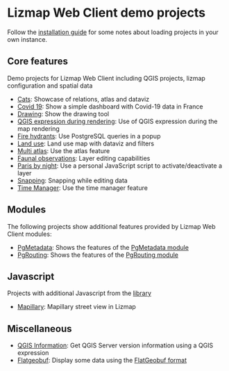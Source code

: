 # Lizmap Web Client demo projects

Follow the [installation guide](./INSTALLATION.md) for some notes about loading projects in your own instance.

## Core features

Demo projects for Lizmap Web Client including QGIS projects, lizmap configuration and spatial data

* [Cats](projects/cats/): Showcase of relations, atlas and dataviz
* [Covid 19](projects/covid_19_fr/): Show a simple dashboard with Covid-19 data in France
* [Drawing](projects/drawing/): Show the drawing tool
* [QGIS expression during rendering](projects/expression_map/): Use of QGIS expression during the map rendering
* [Fire hydrants](projects/fire_hydrant_actions/): Use PostgreSQL queries in a popup
* [Land use](projects/landuse/): Land use map with dataviz and filters
* [Multi atlas](projects/multi_atlas/): Use the atlas feature
* [Faunal observations](projects/observations/): Layer editing capabilities
* [Paris by night](projects/lampadaires/): Use a personal JavaScript script to activate/deactivate a layer
* [Snapping](projects/snapping/): Snapping while editing data
* [Time Manager](projects/time_manager_earthquake/): Use the time manager feature

## Modules

The following projects show additional features provided by Lizmap Web Client modules:

* [PgMetadata](projects/pgmetadata/): Shows the features of the [PgMetadata module](https://github.com/3liz/lizmap-pgmetadata-module/)
* [PgRouting](projects/pgrouting/): Shows the features of the [PgRouting module](https://github.com/3liz/lizmap-pgrouting-module/)

## Javascript

Projects with additional Javascript from the [library](https://github.com/3liz/lizmap-javascript-scripts/)

* [Mapillary](projects/mapillary/): Mapillary street view in Lizmap

## Miscellaneous

* [QGIS Information](projects/qgis_info/): Get QGIS Server version information using a QGIS expression
* [Flatgeobuf](projects/flatgeobuf/): Display some data using the [FlatGeobuf format](https://github.com/flatgeobuf/flatgeobuf)
